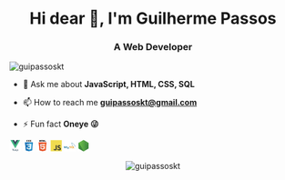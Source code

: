 <h1 align="center">Hi dear 👋, I'm Guilherme Passos</h1>
<h3 align="center">A Web Developer</h3>
<p align="left"> <img src="https://komarev.com/ghpvc/?username=guipassoskt" alt="guipassoskt" /> </p>

- 💬 Ask me about **JavaScript, HTML, CSS, SQL**

- 📫 How to reach me **guipassoskt@gmail.com**

- ⚡ Fun fact **Oneye 😜**

<p align="left">
<img src="https://raw.githubusercontent.com/devicons/devicon/master/icons/vuejs/vuejs-original-wordmark.svg" alt="react" width="20" height="20"/>
<img src="https://raw.githubusercontent.com/devicons/devicon/master/icons/css3/css3-original-wordmark.svg" alt="css3"  width="20" height="20"/>
<img src="https://raw.githubusercontent.com/devicons/devicon/master/icons/html5/html5-original-wordmark.svg" alt="html5"  width="20" height="20"/>
<img src="https://raw.githubusercontent.com/devicons/devicon/master/icons/javascript/javascript-original.svg" alt="javascript" width="20" height="20"/>
<img src="https://raw.githubusercontent.com/devicons/devicon/master/icons/mysql/mysql-original-wordmark.svg" alt="postgresql" width="20" height="20"/>
<img src="https://raw.githubusercontent.com/devicons/devicon/master/icons/nodejs/nodejs-original.svg" alt="nodejs" width="20" height="20"/></p><p align="center">
  
<img src="https://github-readme-stats.vercel.app/api?username=GuiPassoskt&show_icons=true" alt="guipassoskt"/> 
</p>

<!--
**guipassoskt/guipassoskt** is a ✨ _special_ ✨ repository because its `README.md` (this file) appears on your GitHub profile.

Here are some ideas to get you started:

- 🔭 I’m currently working on ** Vue.js projects **
- 🌱 I’m currently learning ** Vue.js 3 and Codeigniter 4 **
- 👯 I’m looking to collaborate on ...
- 🤔 I’m looking for help with ...
- 💬 Ask me about ** Vue, Quasar Framework, Javascript, PHP and Codeigniter **
- 📫 How to reach me: ...
- 😄 Pronouns: ...
- ⚡ Fun fact: ...
-->

